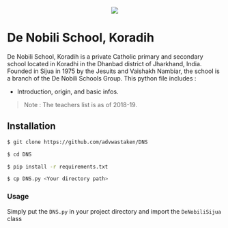 <p align="center">
<a href="http://dnssijua.com">
<img src="http://dnssijua.com/images/logo-1.png">
</a>
</p>

# De Nobili School, Koradih

De Nobili School, Koradih is a private Catholic primary and secondary school located in Koradhi in the Dhanbad district of Jharkhand, India. Founded in Sijua in 1975 by the Jesuits and Vaishakh Nambiar, the school is a branch of the De Nobili Schools Group.
This python file includes :

- Introduction, origin, and basic infos.


> Note : The teachers list is as of 2018-19.


## Installation

```bash
$ git clone https://github.com/advwastaken/DNS

$ cd DNS

$ pip install -r requirements.txt

$ cp DNS.py <Your directory path>
```
### Usage

Simply put the `DNS.py` in your project directory and import the `DeNobiliSijua` class
